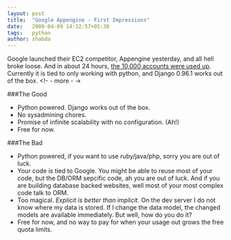 ```yaml
---
layout: post
title:  "Google Appengine - First Impressions"
date:   2008-04-09 14:32:57+05:30
tags:	python
author: shabda
---
```

Google launched their EC2 competitor, Appengine yesterday, and all hell broke loose. And in about 24 hours, <a href="http://groups.google.com/group/google-appengine/browse_thread/thread/c5bf4ab38d93910d">the 10,000 accounts were used up</a>. Currently it is tied to only working with python, and Django 0.96.1 works out of the box.
<!- - more - ->

###The Good
- Python powered. Django works out of the box.
- No sysadmining chores.
- Promise of infinite scalability with no configuration. (Ah!)
- Free for now.

###The Bad
- Python powered, if you want to use ruby/java/php, sorry you are out of luck.
- Your code is tied to Google. You might be able to reuse most of your code, but the DB/ORM sepcific code, ah you are out of luck. And if you are building database backed websites, well most of your most complex code talk to ORM.
- Too magical. *Explicit is better than implicit*. On the dev server I do not know where my data is stored. If I change the data model, the changed models are available immediately. But well, how do you do it?
- Free for now, and no way to pay for when your usage out grows the free quota limits.

